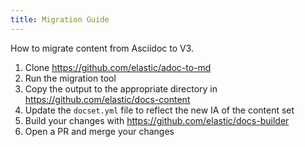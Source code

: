 ```yaml
---
title: Migration Guide
---
```


How to migrate content from Asciidoc to V3.

1. Clone https://github.com/elastic/adoc-to-md
2. Run the migration tool
3. Copy the output to the appropriate directory in https://github.com/elastic/docs-content
4. Update the `docset.yml` file to reflect the new IA of the content set
5. Build your changes with https://github.com/elastic/docs-builder
6. Open a PR and merge your changes
